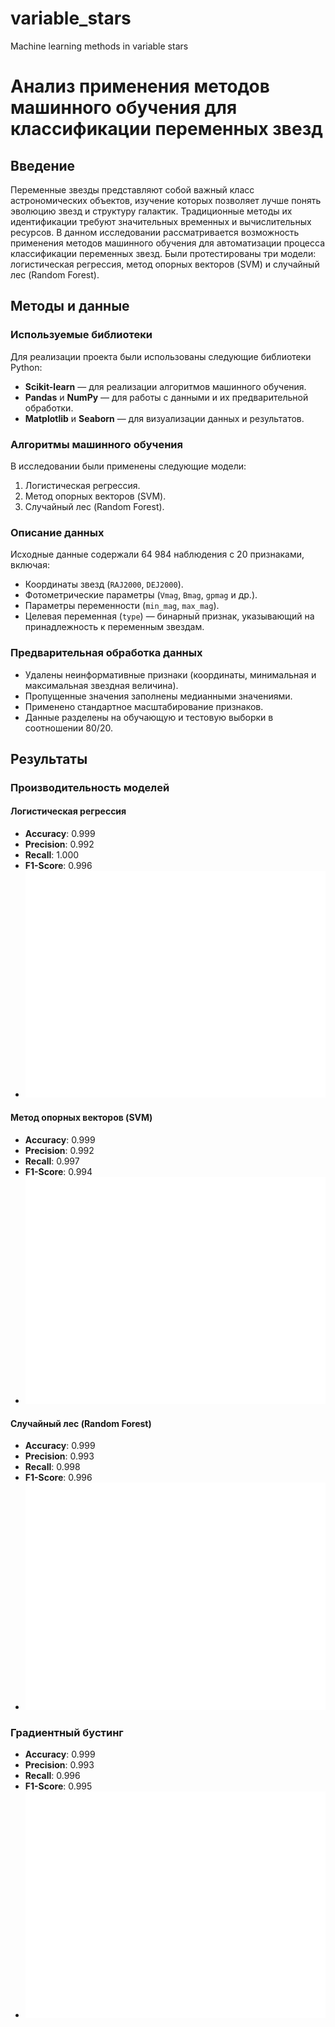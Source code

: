 # variable_stars
Machine learning methods in variable stars

# Анализ применения методов машинного обучения для классификации переменных звезд

## Введение

Переменные звезды представляют собой важный класс астрономических объектов, изучение которых позволяет лучше понять эволюцию звезд и структуру галактик. Традиционные методы их идентификации требуют значительных временных и вычислительных ресурсов. В данном исследовании рассматривается возможность применения методов машинного обучения для автоматизации процесса классификации переменных звезд. Были протестированы три модели: логистическая регрессия, метод опорных векторов (SVM) и случайный лес (Random Forest).

## Методы и данные

### Используемые библиотеки
Для реализации проекта были использованы следующие библиотеки Python:
- **Scikit-learn** — для реализации алгоритмов машинного обучения.
- **Pandas** и **NumPy** — для работы с данными и их предварительной обработки.
- **Matplotlib** и **Seaborn** — для визуализации данных и результатов.

### Алгоритмы машинного обучения
В исследовании были применены следующие модели:
1. Логистическая регрессия.
2. Метод опорных векторов (SVM).
3. Случайный лес (Random Forest).

### Описание данных
Исходные данные содержали 64 984 наблюдения с 20 признаками, включая:
- Координаты звезд (`RAJ2000`, `DEJ2000`).
- Фотометрические параметры (`Vmag`, `Bmag`, `gpmag` и др.).
- Параметры переменности (`min_mag`, `max_mag`).
- Целевая переменная (`type`) — бинарный признак, указывающий на принадлежность к переменным звездам.

### Предварительная обработка данных
- Удалены неинформативные признаки (координаты, минимальная и максимальная звездная величина).
- Пропущенные значения заполнены медианными значениями.
- Применено стандартное масштабирование признаков.
- Данные разделены на обучающую и тестовую выборки в соотношении 80/20.

## Результаты

### Производительность моделей

#### Логистическая регрессия
- **Accuracy**: 0.999  
- **Precision**: 0.992  
- **Recall**: 1.000  
- **F1-Score**: 0.996  
- ![Confusion Matrix](samples/lr.png) 


#### Метод опорных векторов (SVM)
- **Accuracy**: 0.999  
- **Precision**: 0.992  
- **Recall**: 0.997  
- **F1-Score**: 0.994  
- ![Confusion Matrix](samples/svm.png)   


#### Случайный лес (Random Forest)
- **Accuracy**: 0.999  
- **Precision**: 0.993  
- **Recall**: 0.998  
- **F1-Score**: 0.996  
- ![Confusion Matrix](samples/rf.png)   

### Градиентный бустинг
- **Accuracy**: 0.999  
- **Precision**: 0.993  
- **Recall**: 0.996
- **F1-Score**: 0.995  
- ![Confusion Matrix](samples/gb.png)  